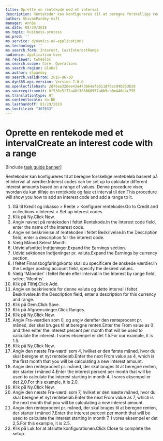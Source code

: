 ```yaml
---
title: Oprette en rentekode med et interval
description: Rentekoder kan konfigureres til at beregne forskellige rentebeløb baseret på et interval af værdier.
author: ShivamPandey-msft
manager: AnnBe
ms.date: 08/29/2018
ms.topic: business-process
ms.prod: ''
ms.service: dynamics-ax-applications
ms.technology: ''
ms.search.form: Interest, CustInterestRange
audience: Application User
ms.reviewer: twheeloc
ms.search.scope: Core, Operations
ms.search.region: Global
ms.author: shpandey
ms.search.validFrom: 2016-06-30
ms.dyn365.ops.version: Version 7.0.0
ms.openlocfilehash: 2d76ae320ee43a473b64afe311876cc94b953b20
ms.sourcegitcommit: 0f530e5f72a40f383868957a6b5cb0e446e4c795
ms.translationtype: HT
ms.contentlocale: da-DK
ms.lasthandoff: 01/29/2019
ms.locfileid: "367633"
---
```

# <a name="create-an-interest-code-with-a-range"></a><span data-ttu-id="e488e-103">Oprette en rentekode med et interval</span><span class="sxs-lookup"><span data-stu-id="e488e-103">Create an interest code with a range</span></span>

[!include [task guide banner](../../includes/task-guide-banner.md)]

<span data-ttu-id="e488e-104">Rentekoder kan konfigureres til at beregne forskellige rentebeløb baseret på et interval af værdier.</span><span class="sxs-lookup"><span data-stu-id="e488e-104">Interest codes can be set up to calculate different interest amounts based on a range of values.</span></span> <span data-ttu-id="e488e-105">Denne procedure viser, hvordan du kan tilføje en rentekode og føje et interval til den.</span><span class="sxs-lookup"><span data-stu-id="e488e-105">This procedure will show you how to add an interest code and add a range to it.</span></span>

1. <span data-ttu-id="e488e-106">Gå til Kredit og inkasso > Rente > Konfigurer rentekoder.</span><span class="sxs-lookup"><span data-stu-id="e488e-106">Go to Credit and collections > Interest > Set up interest codes.</span></span>
2. <span data-ttu-id="e488e-107">Klik på Ny.</span><span class="sxs-lookup"><span data-stu-id="e488e-107">Click New.</span></span>
3. <span data-ttu-id="e488e-108">Angiv navnet på rentekoden i feltet Rentekode.</span><span class="sxs-lookup"><span data-stu-id="e488e-108">In the Interest code field, enter the name of the interest code.</span></span>
4. <span data-ttu-id="e488e-109">Angiv en beskrivelse af rentekoden i feltet Beskrivelse.</span><span class="sxs-lookup"><span data-stu-id="e488e-109">In the Description field, enter a description for the interest code.</span></span>
5. <span data-ttu-id="e488e-110">Vælg Måned.</span><span class="sxs-lookup"><span data-stu-id="e488e-110">Select Month.</span></span>
6. <span data-ttu-id="e488e-111">Udvid afsnittet Indtjeninger.</span><span class="sxs-lookup"><span data-stu-id="e488e-111">Expand the Earnings section.</span></span>
7. <span data-ttu-id="e488e-112">Udvid sektionen Indtjeninger pr. valuta.</span><span class="sxs-lookup"><span data-stu-id="e488e-112">Expand the Earnings by currency section.</span></span>
8. <span data-ttu-id="e488e-113">I feltet Finansbogføringskonto skal du specificere de ønskede værdier.</span><span class="sxs-lookup"><span data-stu-id="e488e-113">In the Ledger posting account field, specify the desired values.</span></span>
9. <span data-ttu-id="e488e-114">Vælg 'Måneder' i feltet Rente efter interval.</span><span class="sxs-lookup"><span data-stu-id="e488e-114">In the Interest by range field, select 'Months'.</span></span>
10. <span data-ttu-id="e488e-115">Klik på Tilføj.</span><span class="sxs-lookup"><span data-stu-id="e488e-115">Click Add.</span></span>
11. <span data-ttu-id="e488e-116">Angiv en beskrivende for denne valuta og dette interval i feltet Beskrivelse.</span><span class="sxs-lookup"><span data-stu-id="e488e-116">In the Description field, enter a description for this currency and range.</span></span>
12. <span data-ttu-id="e488e-117">Klik på Gem.</span><span class="sxs-lookup"><span data-stu-id="e488e-117">Click Save.</span></span>
13. <span data-ttu-id="e488e-118">Klik på Afgrænsninger.</span><span class="sxs-lookup"><span data-stu-id="e488e-118">Click Ranges.</span></span>
14. <span data-ttu-id="e488e-119">Klik på Ny.</span><span class="sxs-lookup"><span data-stu-id="e488e-119">Click New.</span></span>
15. <span data-ttu-id="e488e-120">Angiv Fra-værdien som 0, og angiv derefter den renteprocent pr. måned, der skal bruges til at beregne renten.</span><span class="sxs-lookup"><span data-stu-id="e488e-120">Enter the From value as 0 and then enter the interest percent per month that will be used to calculate the interest.</span></span> <span data-ttu-id="e488e-121">I vores eksempel er det 1.5.</span><span class="sxs-lookup"><span data-stu-id="e488e-121">For our example, it is 1.5.</span></span>
16. <span data-ttu-id="e488e-122">Klik på Ny.</span><span class="sxs-lookup"><span data-stu-id="e488e-122">Click New.</span></span>
17. <span data-ttu-id="e488e-123">Angiv den næste Fra-værdi som 4, hvilket er den første måned, hvor du skal beregne et nyt rentebeløb.</span><span class="sxs-lookup"><span data-stu-id="e488e-123">Enter the next From value as 4, which is the first month that you will be calculating a new interest amount.</span></span>
18. <span data-ttu-id="e488e-124">Angiv den renteprocent pr. måned, der skal bruges til at beregne renten, der starter i måned 4.</span><span class="sxs-lookup"><span data-stu-id="e488e-124">Enter the interest percent per month that will be used to calculate the interest starting in month 4.</span></span> <span data-ttu-id="e488e-125">I vores eksempel er det 2,0.</span><span class="sxs-lookup"><span data-stu-id="e488e-125">For this example, it is 2.0.</span></span>
19. <span data-ttu-id="e488e-126">Klik på Ny.</span><span class="sxs-lookup"><span data-stu-id="e488e-126">Click New.</span></span>
20. <span data-ttu-id="e488e-127">Angiv den næste Fra-værdi som 7, hvilket er den næste måned, hvor du skal beregne et nyt rentebeløb.</span><span class="sxs-lookup"><span data-stu-id="e488e-127">Enter the next From value as 7, which is the next month that you will be calculating a new interest amount.</span></span>
21. <span data-ttu-id="e488e-128">Angiv den renteprocent pr. måned, der skal bruges til at beregne renten, der starter i måned 7.</span><span class="sxs-lookup"><span data-stu-id="e488e-128">Enter the interest percent per month that will be used to calculate the interest starting in month 7.</span></span> <span data-ttu-id="e488e-129">I vores eksempel er det 2,5.</span><span class="sxs-lookup"><span data-stu-id="e488e-129">For this example, it is 2.5.</span></span>
22. <span data-ttu-id="e488e-130">Klik på Luk for at afslutte konfigurationen.</span><span class="sxs-lookup"><span data-stu-id="e488e-130">Click Close to complete the setup.</span></span>

